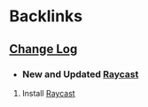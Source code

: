
# Backlinks
## [Change Log](<Change Log.md>)
- ### New and Updated [Raycast](<Raycast.md>)

1. Install [Raycast](<Raycast.md>)

